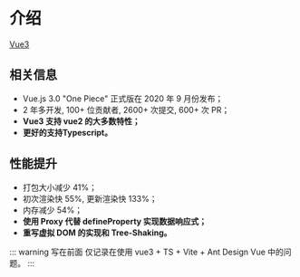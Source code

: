 # 介绍

[Vue3](https://v3.cn.vuejs.org/)

## 相关信息

- Vue.js 3.0 "One Piece" 正式版在 2020 年 9 月份发布；
- 2 年多开发, 100+ 位贡献者, 2600+ 次提交, 600+ 次 PR；
- **Vue3 支持 vue2 的大多数特性；**
- **更好的支持Typescript。**
  
## 性能提升
- 打包大小减少 41%；
- 初次渲染快 55%, 更新渲染快 133%；
- 内存减少 54%；
- **使用 Proxy 代替 defineProperty 实现数据响应式；**
- **重写虚拟 DOM 的实现和 Tree-Shaking。**

::: warning 写在前面
仅记录在使用 vue3 + TS + Vite + Ant Design Vue 中的问题。
:::
